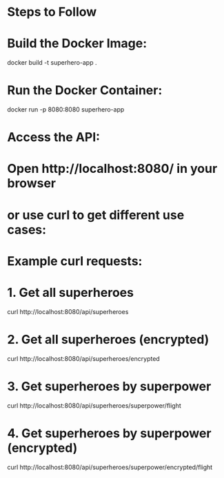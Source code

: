 # Steps to Follow

# Build the Docker Image:
docker build -t superhero-app .

# Run the Docker Container:
docker run -p 8080:8080 superhero-app

# Access the API:
# Open http://localhost:8080/ in your browser
# or use curl to get different use cases:

# Example curl requests:
# 1. Get all superheroes
curl http://localhost:8080/api/superheroes

# 2. Get all superheroes (encrypted)
curl http://localhost:8080/api/superheroes/encrypted

# 3. Get superheroes by superpower
curl http://localhost:8080/api/superheroes/superpower/flight

# 4. Get superheroes by superpower (encrypted)
curl http://localhost:8080/api/superheroes/superpower/encrypted/flight
